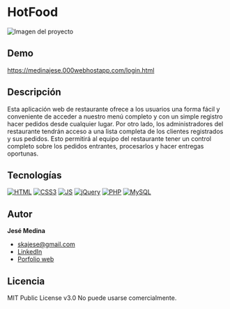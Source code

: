 # HotFood
![Imagen del proyecto](https://github.com/JeseMedina/HotFood/blob/master/hotfood.jpg?raw=true)

## Demo

https://medinajese.000webhostapp.com/login.html

## Descripción

Esta aplicación web de restaurante ofrece a los usuarios una forma fácil y conveniente de acceder a nuestro menú completo y con un simple registro hacer pedidos desde cualquier lugar. Por otro lado, los administradores del restaurante tendrán acceso a una lista completa de los clientes registrados y sus pedidos. Esto permitirá al equipo del restaurante tener un control completo sobre los pedidos entrantes, procesarlos y hacer entregas oportunas.


## Tecnologías
[![HTML](https://img.shields.io/badge/HTML5-E34F26?style=for-the-badge&logo=html5&logoColor=white)](https://es.wikipedia.org/wiki/HTML5)
[![CSS3](https://img.shields.io/badge/css3-%231572B6.svg?style=for-the-badge&logo=css3&logoColor=white)](https://es.wikipedia.org/wiki/Css)
[![JS](https://img.shields.io/badge/JavaScript-F7DF1E?style=for-the-badge&logo=javascript&logoColor=black)](https://es.wikipedia.org/wiki/JavaScript)
[![jQuery](https://img.shields.io/badge/jquery-%230769AD.svg?style=for-the-badge&logo=jquery&logoColor=white)](https://es.wikipedia.org/wiki/Jquery)
[![PHP](https://img.shields.io/badge/php-%23777BB4.svg?style=for-the-badge&logo=php&logoColor=white)](https://es.wikipedia.org/wiki/Php)
[![MySQL](https://img.shields.io/badge/mysql-%2300f.svg?style=for-the-badge&logo=mysql&logoColor=white)](https://es.wikipedia.org/wiki/MySQL)



## Autor
**Jesé Medina**

* [skajese@gmail.com](skajese@gmail.com)
* [LinkedIn](https://www.linkedin.com/in/jesemedina/?original_referer=)
* [Porfolio web](https://jesemedina.netlify.app/)

## Licencia
MIT Public License v3.0
No puede usarse comercialmente.
